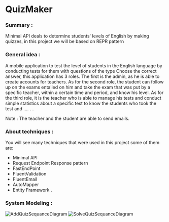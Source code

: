 # QuizMaker

### Summary :
Minimal API deals to determine students' levels of English by making quizzes, in this project we will be based on REPR pattern

### General idea :
A mobile application to test the level of students in the English language by conducting tests for them with questions of the type Choose the correct answer, this application has 3 roles.
The first is the admin, as he is able to create accounts for teachers. 
As for the second role, the student can follow up on the exams entailed on him and take the exam that was put by a specific teacher, within a certain time and period, and know his level.
As for the third role, it is the teacher who is able to manage his tests and conduct simple statistics about a specific test to know the students who took the test and .... . . 

Note : The teacher and the student are able to send emails.

### About techniques :
You will see many techniques that were used in this project some of them are:
* Minimal API 
* Request Endpoint Response pattern 
* FastEndPoint 
* FluentValidation 
* FluentEmail 
* AutoMapper 
* Entity Framework .

### System Modeling :
![AddQuizSequanceDiagram](https://user-images.githubusercontent.com/94985793/223993762-9ee7aa61-94d0-44ed-be97-b7738f1460a1.jpg)
![SolveQuizSequanceDiagram](https://user-images.githubusercontent.com/94985793/223993787-8bf38d6e-83bd-4a34-8932-a02ff1a8ba8b.jpg)
